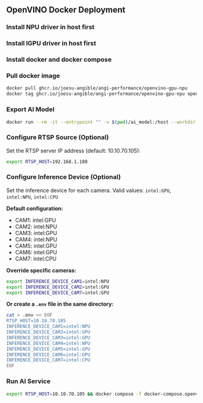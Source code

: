 ## OpenVINO Docker Deployment

### Install NPU driver in host first

### Install IGPU driver in host first

### Install docker and docker compose


### Pull docker image
```bash
docker pull ghcr.io/joesu-angible/angi-performance/openvino-gpu-npu
docker tag ghcr.io/joesu-angible/angi-performance/openvino-gpu-npu openvino-gpu-npu
```

### Export AI Model
```bash
docker run --rm -it --entrypoint "" -v $(pwd)/ai_model:/host --workdir /app/project openvino-gpu-npu bash -c "python3 scripts/jde/export.py --model ../ai_model/detection_hod_jde/v0.2.1_640_fp16/best.pt --format openvino --imgsz 640,640 --half && cp ../ai_model/detection_hod_jde/v0.2.1_640_fp16/metadata.yaml ../ai_model/detection_hod_jde/v0.2.1_640_fp16/best_openvino_model/ && cp -r ../ai_model/detection_hod_jde /host/"
```

### Configure RTSP Source (Optional)

Set the RTSP server IP address (default: 10.10.70.105):
```bash
export RTSP_HOST=192.168.1.100
```

### Configure Inference Device (Optional)

Set the inference device for each camera. Valid values: `intel:GPU`, `intel:NPU`, `intel:CPU`

**Default configuration:**
- CAM1: intel:GPU
- CAM2: intel:NPU
- CAM3: intel:GPU
- CAM4: intel:NPU
- CAM5: intel:GPU
- CAM6: intel:GPU
- CAM7: intel:CPU

**Override specific cameras:**
```bash
export INFERENCE_DEVICE_CAM1=intel:NPU
export INFERENCE_DEVICE_CAM2=intel:GPU
export INFERENCE_DEVICE_CAM7=intel:GPU
```

**Or create a `.env` file in the same directory:**
```bash
cat > .env << EOF
RTSP_HOST=10.10.70.105
INFERENCE_DEVICE_CAM1=intel:NPU
INFERENCE_DEVICE_CAM2=intel:GPU
INFERENCE_DEVICE_CAM3=intel:GPU
INFERENCE_DEVICE_CAM4=intel:NPU
INFERENCE_DEVICE_CAM5=intel:GPU
INFERENCE_DEVICE_CAM6=intel:GPU
INFERENCE_DEVICE_CAM7=intel:CPU
EOF
```

### Run AI Service
```bash
export RTSP_HOST=10.10.70.105 && docker compose -f docker-compose.openvino.dev.yml up -d --force-recreate
```